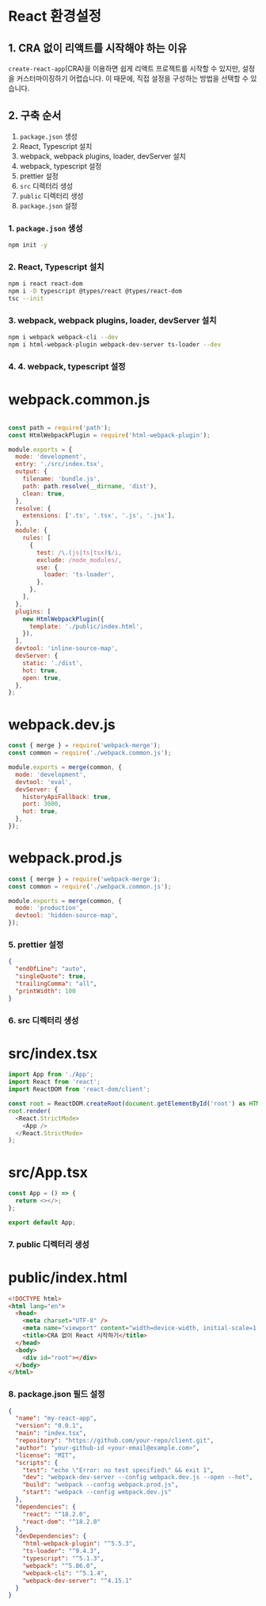 # React 환경설정

## 1. CRA 없이 리액트를 시작해야 하는 이유

`create-react-app`(CRA)을 이용하면 쉽게 리액트 프로젝트를 시작할 수 있지만, 설정을 커스터마이징하기 어렵습니다. 이 때문에, 직접 설정을 구성하는 방법을 선택할 수 있습니다.

## 2. 구축 순서

1. `package.json` 생성
2. React, Typescript 설치
3. webpack, webpack plugins, loader, devServer 설치
4. webpack, typescript 설정
5. prettier 설정
6. `src` 디렉터리 생성
7. `public` 디렉터리 생성
8. `package.json` 설정

### 1. `package.json` 생성

```bash
npm init -y
```

### 2. React, Typescript 설치

```bash
npm i react react-dom
npm i -D typescript @types/react @types/react-dom
tsc --init
```

### 3. webpack, webpack plugins, loader, devServer 설치

```bash
npm i webpack webpack-cli --dev
npm i html-webpack-plugin webpack-dev-server ts-loader --dev
```

### 4. 4. webpack, typescript 설정

# webpack.common.js

```javascript

const path = require('path');
const HtmlWebpackPlugin = require('html-webpack-plugin');

module.exports = {
  mode: 'development',
  entry: './src/index.tsx',
  output: {
    filename: 'bundle.js',
    path: path.resolve(__dirname, 'dist'),
    clean: true,
  },
  resolve: {
    extensions: ['.ts', '.tsx', '.js', '.jsx'],
  },
  module: {
    rules: [
      {
        test: /\.(js|ts|tsx)$/i,
        exclude: /node_modules/,
        use: {
          loader: 'ts-loader',
        },
      },
    ],
  },
  plugins: [
    new HtmlWebpackPlugin({
      template: './public/index.html',
    }),
  ],
  devtool: 'inline-source-map',
  devServer: {
    static: './dist',
    hot: true,
    open: true,
  },
};
```
# webpack.dev.js

```javascript
const { merge } = require('webpack-merge');
const common = require('./webpack.common.js');

module.exports = merge(common, {
  mode: 'development',
  devtool: 'eval',
  devServer: {
    historyApiFallback: true,
    port: 3000,
    hot: true,
  },
});
```

# webpack.prod.js

```javascript
const { merge } = require('webpack-merge');
const common = require('./webpack.common.js');

module.exports = merge(common, {
  mode: 'production',
  devtool: 'hidden-source-map',
});
```

### 5. prettier 설정

```json
{
  "endOfLine": "auto",
  "singleQuote": true,
  "trailingComma": "all",
  "printWidth": 100
}
```

### 6. src 디렉터리 생성

# src/index.tsx

```typescript
import App from './App';
import React from 'react';
import ReactDOM from 'react-dom/client';

const root = ReactDOM.createRoot(document.getElementById('root') as HTMLElement);
root.render(
  <React.StrictMode>
    <App />
  </React.StrictMode>
);
```

# src/App.tsx

```typescript
const App = () => {
  return <></>;
};

export default App;
```

### 7. public 디렉터리 생성

# public/index.html

```html
<!DOCTYPE html>
<html lang="en">
  <head>
    <meta charset="UTF-8" />
    <meta name="viewport" content="width=device-width, initial-scale=1.0" />
    <title>CRA 없이 React 시작하기</title>
  </head>
  <body>
    <div id="root"></div>
  </body>
</html>
```

### 8. package.json 필드 설정

```json
{
  "name": "my-react-app",
  "version": "0.0.1",
  "main": "index.tsx",
  "repository": "https://github.com/your-repo/client.git",
  "author": "your-github-id <your-email@example.com>",
  "license": "MIT",
  "scripts": {
    "test": "echo \"Error: no test specified\" && exit 1",
    "dev": "webpack-dev-server --config webpack.dev.js --open --hot",
    "build": "webpack --config webpack.prod.js",
    "start": "webpack --config webpack.dev.js"
  },
  "dependencies": {
    "react": "^18.2.0",
    "react-dom": "^18.2.0"
  },
  "devDependencies": {
    "html-webpack-plugin": "^5.5.3",
    "ts-loader": "^9.4.3",
    "typescript": "^5.1.3",
    "webpack": "^5.86.0",
    "webpack-cli": "^5.1.4",
    "webpack-dev-server": "^4.15.1"
  }
}

```






